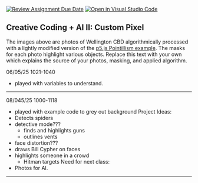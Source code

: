 [![Review Assignment Due Date](https://classroom.github.com/assets/deadline-readme-button-22041afd0340ce965d47ae6ef1cefeee28c7c493a6346c4f15d667ab976d596c.svg)](https://classroom.github.com/a/jTsmcDjg)
[![Open in Visual Studio Code](https://classroom.github.com/assets/open-in-vscode-2e0aaae1b6195c2367325f4f02e2d04e9abb55f0b24a779b69b11b9e10269abc.svg)](https://classroom.github.com/online_ide?assignment_repo_id=19435200&assignment_repo_type=AssignmentRepo)
## Creative Coding + AI II: Custom Pixel

The images above are photos of Wellington CBD algorithmically processed with a lightly modified version of the [p5.js Pointillism example](https://p5js.org/examples/image-pointillism.html). The masks for each photo highlight various objects. Replace this text with your own which explains the source of your photos, masking, and applied algorithm.

06/05/25 1021-1040
- played with variables to understand.
________________________________________

08/045/25 1000-1118
- played with  example code to grey out background
Project Ideas:
- Detects spiders
- detective mode???
    - finds and highlights guns
    - outlines vents
- face distortion???
- draws Bill Cypher on faces
- highlights someone in a crowd
    - Hitman targets
Need for next class:
- Photos for AI.
____________________________________________________